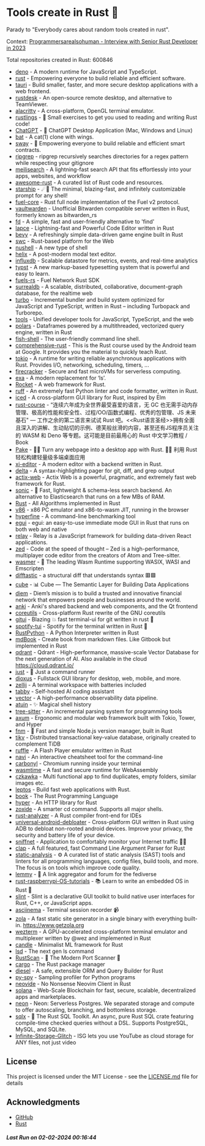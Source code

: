# Tools create in Rust :crab: 

Parady to "Everybody cares about random tools created in rust".

Context: [Programmersarealsohuman - Interview with Senior Rust Developer in 2023](https://www.youtube.com/watch?v=TGfQu0bQTKc&ab_channel=Programmersarealsohuman) 

Total repositories created in Rust: 600846

- [deno](https://github.com/denoland/deno) - A modern runtime for JavaScript and TypeScript.
- [rust](https://github.com/rust-lang/rust) - Empowering everyone to build reliable and efficient software.
- [tauri](https://github.com/tauri-apps/tauri) - Build smaller, faster, and more secure desktop applications with a web frontend.
- [rustdesk](https://github.com/rustdesk/rustdesk) - An open-source remote desktop, and alternative to TeamViewer.
- [alacritty](https://github.com/alacritty/alacritty) - A cross-platform, OpenGL terminal emulator.
- [rustlings](https://github.com/rust-lang/rustlings) - :crab: Small exercises to get you used to reading and writing Rust code!
- [ChatGPT](https://github.com/lencx/ChatGPT) - 🔮 ChatGPT Desktop Application (Mac, Windows and Linux)
- [bat](https://github.com/sharkdp/bat) - A cat(1) clone with wings.
- [sway](https://github.com/FuelLabs/sway) - 🌴 Empowering everyone to build reliable and efficient smart contracts.
- [ripgrep](https://github.com/BurntSushi/ripgrep) - ripgrep recursively searches directories for a regex pattern while respecting your gitignore
- [meilisearch](https://github.com/meilisearch/meilisearch) - A lightning-fast search API that fits effortlessly into your apps, websites, and workflow
- [awesome-rust](https://github.com/rust-unofficial/awesome-rust) - A curated list of Rust code and resources.
- [starship](https://github.com/starship/starship) - ☄🌌️  The minimal, blazing-fast, and infinitely customizable prompt for any shell!
- [fuel-core](https://github.com/FuelLabs/fuel-core) - Rust full node implementation of the Fuel v2 protocol.
- [vaultwarden](https://github.com/dani-garcia/vaultwarden) - Unofficial Bitwarden compatible server written in Rust, formerly known as bitwarden_rs
- [fd](https://github.com/sharkdp/fd) - A simple, fast and user-friendly alternative to 'find'
- [lapce](https://github.com/lapce/lapce) - Lightning-fast and Powerful Code Editor written in Rust
- [bevy](https://github.com/bevyengine/bevy) - A refreshingly simple data-driven game engine built in Rust
- [swc](https://github.com/swc-project/swc) - Rust-based platform for the Web
- [nushell](https://github.com/nushell/nushell) - A new type of shell
- [helix](https://github.com/helix-editor/helix) - A post-modern modal text editor.
- [influxdb](https://github.com/influxdata/influxdb) - Scalable datastore for metrics, events, and real-time analytics
- [typst](https://github.com/typst/typst) - A new markup-based typesetting system that is powerful and easy to learn.
- [fuels-rs](https://github.com/FuelLabs/fuels-rs) - Fuel Network Rust SDK
- [surrealdb](https://github.com/surrealdb/surrealdb) - A scalable, distributed, collaborative, document-graph database, for the realtime web
- [turbo](https://github.com/vercel/turbo) - Incremental bundler and build system optimized for JavaScript and TypeScript, written in Rust – including Turbopack and Turborepo.
- [tools](https://github.com/rome/tools) - Unified developer tools for JavaScript, TypeScript, and the web
- [polars](https://github.com/pola-rs/polars) - Dataframes powered by a multithreaded, vectorized query engine, written in Rust
- [fish-shell](https://github.com/fish-shell/fish-shell) - The user-friendly command line shell.
- [comprehensive-rust](https://github.com/google/comprehensive-rust) - This is the Rust course used by the Android team at Google. It provides you the material to quickly teach Rust.
- [tokio](https://github.com/tokio-rs/tokio) - A runtime for writing reliable asynchronous applications with Rust. Provides I/O, networking, scheduling, timers, ...
- [firecracker](https://github.com/firecracker-microvm/firecracker) - Secure and fast microVMs for serverless computing.
- [exa](https://github.com/ogham/exa) - A modern replacement for ‘ls’.
- [Rocket](https://github.com/rwf2/Rocket) - A web framework for Rust.
- [ruff](https://github.com/astral-sh/ruff) - An extremely fast Python linter and code formatter, written in Rust.
- [iced](https://github.com/iced-rs/iced) - A cross-platform GUI library for Rust, inspired by Elm
- [rust-course](https://github.com/sunface/rust-course) - “连续六年成为全世界最受喜爱的语言，无 GC 也无需手动内存管理、极高的性能和安全性、过程/OO/函数式编程、优秀的包管理、JS 未来基石" — 工作之余的第二语言来试试 Rust 吧。<<Rust语言圣经>>拥有全面且深入的讲解、生动贴切的示例、德芙般丝滑的内容，甚至还有JS程序员关注的 WASM 和 Deno 等专题。这可能是目前最用心的 Rust 中文学习教程 / Book 
- [Pake](https://github.com/tw93/Pake) - 🤱🏻 Turn any webpage into a desktop app with Rust.  🤱🏻 利用 Rust 轻松构建轻量级多端桌面应用
- [xi-editor](https://github.com/xi-editor/xi-editor) - A modern editor with a backend written in Rust.
- [delta](https://github.com/dandavison/delta) - A syntax-highlighting pager for git, diff, and grep output
- [actix-web](https://github.com/actix/actix-web) - Actix Web is a powerful, pragmatic, and extremely fast web framework for Rust.
- [sonic](https://github.com/valeriansaliou/sonic) - 🦔 Fast, lightweight & schema-less search backend. An alternative to Elasticsearch that runs on a few MBs of RAM.
- [Rust](https://github.com/TheAlgorithms/Rust) -  All Algorithms implemented in Rust 
- [v86](https://github.com/copy/v86) - x86 PC emulator and x86-to-wasm JIT, running in the browser
- [hyperfine](https://github.com/sharkdp/hyperfine) - A command-line benchmarking tool
- [egui](https://github.com/emilk/egui) - egui: an easy-to-use immediate mode GUI in Rust that runs on both web and native
- [relay](https://github.com/facebook/relay) - Relay is a JavaScript framework for building data-driven React applications.
- [zed](https://github.com/zed-industries/zed) - Code at the speed of thought – Zed is a high-performance, multiplayer code editor from the creators of Atom and Tree-sitter.
- [wasmer](https://github.com/wasmerio/wasmer) - 🚀 The leading Wasm Runtime supporting WASIX, WASI and Emscripten
- [difftastic](https://github.com/Wilfred/difftastic) - a structural diff that understands syntax 🟥🟩
- [cube](https://github.com/cube-js/cube) - 📊  Cube — The Semantic Layer for Building Data Applications
- [diem](https://github.com/diem/diem) - Diem’s mission is to build a trusted and innovative financial network that empowers people and businesses around the world.
- [anki](https://github.com/ankitects/anki) - Anki's shared backend and web components, and the Qt frontend
- [coreutils](https://github.com/uutils/coreutils) - Cross-platform Rust rewrite of the GNU coreutils
- [gitui](https://github.com/extrawurst/gitui) - Blazing 💥 fast terminal-ui for git written in rust 🦀
- [spotify-tui](https://github.com/Rigellute/spotify-tui) - Spotify for the terminal written in Rust 🚀
- [RustPython](https://github.com/RustPython/RustPython) - A Python Interpreter written in Rust
- [mdBook](https://github.com/rust-lang/mdBook) - Create book from markdown files. Like Gitbook but implemented in Rust
- [qdrant](https://github.com/qdrant/qdrant) - Qdrant - High-performance, massive-scale Vector Database for the next generation of AI. Also available in the cloud https://cloud.qdrant.io/
- [just](https://github.com/casey/just) - 🤖 Just a command runner
- [dioxus](https://github.com/DioxusLabs/dioxus) - Fullstack GUI library for desktop, web, mobile, and more.
- [zellij](https://github.com/zellij-org/zellij) - A terminal workspace with batteries included
- [tabby](https://github.com/TabbyML/tabby) - Self-hosted AI coding assistant
- [vector](https://github.com/vectordotdev/vector) - A high-performance observability data pipeline.
- [atuin](https://github.com/atuinsh/atuin) - ✨ Magical shell history
- [tree-sitter](https://github.com/tree-sitter/tree-sitter) - An incremental parsing system for programming tools
- [axum](https://github.com/tokio-rs/axum) - Ergonomic and modular web framework built with Tokio, Tower, and Hyper
- [fnm](https://github.com/Schniz/fnm) - 🚀 Fast and simple Node.js version manager, built in Rust
- [tikv](https://github.com/tikv/tikv) - Distributed transactional key-value database, originally created to complement TiDB
- [ruffle](https://github.com/ruffle-rs/ruffle) - A Flash Player emulator written in Rust
- [navi](https://github.com/denisidoro/navi) - An interactive cheatsheet tool for the command-line
- [carbonyl](https://github.com/fathyb/carbonyl) - Chromium running inside your terminal
- [wasmtime](https://github.com/bytecodealliance/wasmtime) - A fast and secure runtime for WebAssembly
- [czkawka](https://github.com/qarmin/czkawka) - Multi functional app to find duplicates, empty folders, similar images etc.
- [leptos](https://github.com/leptos-rs/leptos) - Build fast web applications with Rust.
- [book](https://github.com/rust-lang/book) - The Rust Programming Language
- [hyper](https://github.com/hyperium/hyper) - An HTTP library for Rust
- [zoxide](https://github.com/ajeetdsouza/zoxide) - A smarter cd command. Supports all major shells.
- [rust-analyzer](https://github.com/rust-lang/rust-analyzer) - A Rust compiler front-end for IDEs
- [universal-android-debloater](https://github.com/0x192/universal-android-debloater) - Cross-platform GUI written in Rust using ADB to debloat non-rooted android devices. Improve your privacy, the security and battery life of your device.
- [sniffnet](https://github.com/GyulyVGC/sniffnet) - Application to comfortably monitor your Internet traffic 🕵️‍♂️
- [clap](https://github.com/clap-rs/clap) - A full featured, fast Command Line Argument Parser for Rust
- [static-analysis](https://github.com/analysis-tools-dev/static-analysis) - ⚙️ A curated list of static analysis (SAST) tools and linters for all programming languages, config files, build tools, and more. The focus is on tools which improve code quality.
- [lemmy](https://github.com/LemmyNet/lemmy) - 🐀 A link aggregator and forum for the fediverse
- [rust-raspberrypi-OS-tutorials](https://github.com/rust-embedded/rust-raspberrypi-OS-tutorials) - :books: Learn to write an embedded OS in Rust :crab:
- [slint](https://github.com/slint-ui/slint) - Slint is a declarative GUI toolkit to build native user interfaces for Rust, C++, or JavaScript apps.
- [asciinema](https://github.com/asciinema/asciinema) - Terminal session recorder 📹
- [zola](https://github.com/getzola/zola) - A fast static site generator in a single binary with everything built-in. https://www.getzola.org
- [wezterm](https://github.com/wez/wezterm) - A GPU-accelerated cross-platform terminal emulator and multiplexer written by @wez and implemented in Rust
- [candle](https://github.com/huggingface/candle) - Minimalist ML framework for Rust
- [lsd](https://github.com/lsd-rs/lsd) - The next gen ls command
- [RustScan](https://github.com/RustScan/RustScan) - 🤖 The Modern Port Scanner 🤖
- [cargo](https://github.com/rust-lang/cargo) - The Rust package manager
- [diesel](https://github.com/diesel-rs/diesel) - A safe, extensible ORM and Query Builder for Rust
- [py-spy](https://github.com/benfred/py-spy) - Sampling profiler for Python programs
- [neovide](https://github.com/neovide/neovide) - No Nonsense Neovim Client in Rust
- [solana](https://github.com/solana-labs/solana) - Web-Scale Blockchain for fast, secure, scalable, decentralized apps and marketplaces.
- [neon](https://github.com/neondatabase/neon) - Neon: Serverless Postgres. We separated storage and compute to offer autoscaling, branching, and bottomless storage.
- [sqlx](https://github.com/launchbadge/sqlx) - 🧰 The Rust SQL Toolkit. An async, pure Rust SQL crate featuring compile-time checked queries without a DSL. Supports PostgreSQL, MySQL, and SQLite.
- [Infinite-Storage-Glitch](https://github.com/DvorakDwarf/Infinite-Storage-Glitch) - ISG lets you use YouTube as cloud storage for ANY files, not just video


## License

This project is licensed under the MIT License - see the [LICENSE.md](LICENSE.md) file for details

## Acknowledgments

- [GitHub](https://github.com)
- [Rust](https://www.rust-lang.org)


##### _Last Run on 02-02-2024 00:16:44_